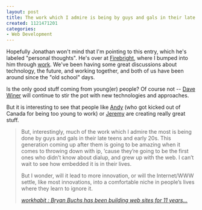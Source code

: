 ```yaml
--- 
layout: post
title: The work which I admire is being by guys and gals in their late teens and early 20s
created: 1121471201
categories: 
- Web Development
---
```

<p>Hopefully Jonathan won't mind that I'm pointing to this entry, which he's labeled "personal thoughts". He's over at <a href="http://www.firebright.com">Firebright</a>, where I bumped into him through <a href="http://www.bryght.com" title="Community Content Hosting based on Drupal">work</a>. We've been having some great discussions about technology, the future, and working together, and both of us have been around since the "old school" days.</p>

<p>Is the only good stuff coming from young(er) people? Of course not -- <a href="http://www.scripting.com">Dave Winer</a> will continue to stir the pot with new technologies and approaches.</p>

<p>But it is interesting to see that people like <a href="http://an9.org">Andy</a> (who got kicked out of Canada for being too young to work) or <a href="http://www.jeremyhubert.com/">Jeremy</a> are creating really great stuff.</p>

<blockquote>
<p>But, interestingly, much of the work which I admire the most is being done by guys and gals in their late teens and early 20s. This generation coming up after them is going to be amazing when it comes to throwing down with ip, &rsquo;cause they&rsquo;re going to be the first ones who didn&rsquo;t know about dialup, and grew up with the web. I can&rsquo;t wait to see how embedded it is in their lives.</p>

<p>But I wonder, will it lead to more innovation, or will the Internet/WWW settle, like most innovations, into a comfortable niche in people&rsquo;s lives where they learn to ignore it.</p>
<cite><a href="http://blog.workhabit.com/?p=68">workhabit : Bryan Buchs has been building web sites for 11 years&#8230;</a></cite> 
</blockquote>
<!--break-->

